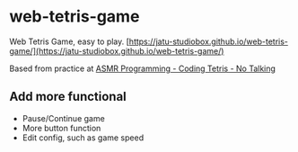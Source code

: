 # web-tetris-game

Web Tetris Game, easy to play. [https://jatu-studiobox.github.io/web-tetris-game/](https://jatu-studiobox.github.io/web-tetris-game/)

Based from practice at [ASMR Programming - Coding Tetris - No Talking](https://www.youtube.com/watch?v=h1-zQ0SSS6M)

## Add more functional

* Pause/Continue game
* More button function
* Edit config, such as game speed
